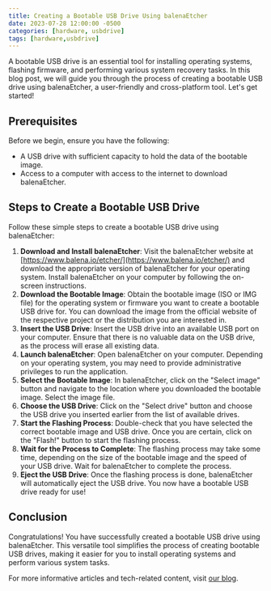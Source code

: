 ```yaml
---
title: Creating a Bootable USB Drive Using balenaEtcher
date: 2023-07-28 12:00:00 -0500
categories: [hardware, usbdrive]
tags: [hardware,usbdrive]
---
```


A bootable USB drive is an essential tool for installing operating systems, flashing firmware, and performing various system recovery tasks. In this blog post, we will guide you through the process of creating a bootable USB drive using balenaEtcher, a user-friendly and cross-platform tool. Let's get started!

## Prerequisites

Before we begin, ensure you have the following:

- A USB drive with sufficient capacity to hold the data of the bootable image.
- Access to a computer with access to the internet to download balenaEtcher.

## Steps to Create a Bootable USB Drive

Follow these simple steps to create a bootable USB drive using balenaEtcher:

1. **Download and Install balenaEtcher**: Visit the balenaEtcher website at [https://www.balena.io/etcher/](https://www.balena.io/etcher/) and download the appropriate version of balenaEtcher for your operating system. Install balenaEtcher on your computer by following the on-screen instructions.
2. **Download the Bootable Image**: Obtain the bootable image (ISO or IMG file) for the operating system or firmware you want to create a bootable USB drive for. You can download the image from the official website of the respective project or the distribution you are interested in.
3. **Insert the USB Drive**: Insert the USB drive into an available USB port on your computer. Ensure that there is no valuable data on the USB drive, as the process will erase all existing data.
4. **Launch balenaEtcher**: Open balenaEtcher on your computer. Depending on your operating system, you may need to provide administrative privileges to run the application.
5. **Select the Bootable Image**: In balenaEtcher, click on the "Select image" button and navigate to the location where you downloaded the bootable image. Select the image file.
6. **Choose the USB Drive**: Click on the "Select drive" button and choose the USB drive you inserted earlier from the list of available drives.
7. **Start the Flashing Process**: Double-check that you have selected the correct bootable image and USB drive. Once you are certain, click on the "Flash!" button to start the flashing process.
8. **Wait for the Process to Complete**: The flashing process may take some time, depending on the size of the bootable image and the speed of your USB drive. Wait for balenaEtcher to complete the process.
9. **Eject the USB Drive**: Once the flashing process is done, balenaEtcher will automatically eject the USB drive. You now have a bootable USB drive ready for use!

## Conclusion

Congratulations! You have successfully created a bootable USB drive using balenaEtcher. This versatile tool simplifies the process of creating bootable USB drives, making it easier for you to install operating systems and perform various system tasks.

For more informative articles and tech-related content, visit [our blog](https://blog.johnsonpremier.net/).
